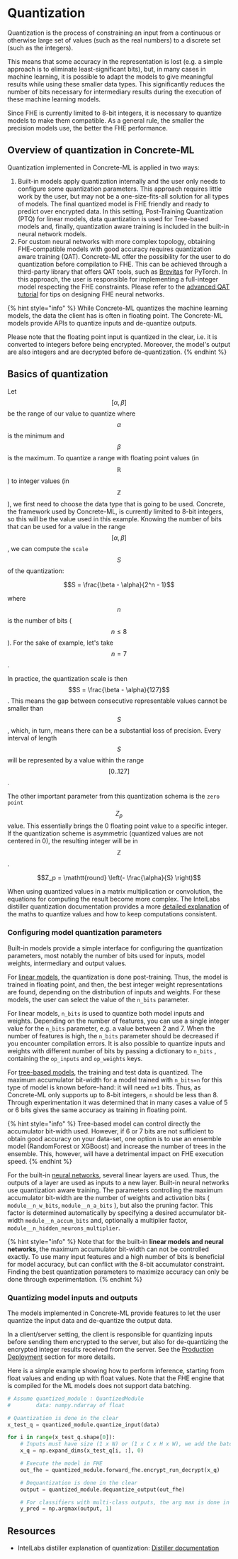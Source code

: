 # Quantization

Quantization is the process of constraining an input from a continuous or otherwise large set of values (such as the real numbers) to a discrete set (such as the integers).

This means that some accuracy in the representation is lost (e.g. a simple approach is to eliminate least-significant bits), but, in many cases in machine learning, it is possible to adapt the models to give meaningful results while using these smaller data types. This significantly reduces the number of bits necessary for intermediary results during the execution of these machine learning models.

Since FHE is currently limited to 8-bit integers, it is necessary to quantize models to make them compatible. As a general rule, the smaller the precision models use, the better the FHE performance.

## Overview of quantization in Concrete-ML

Quantization implemented in Concrete-ML is applied in two ways:

1. Built-in models apply quantization internally and the user only needs to configure some quantization parameters. This approach requires little work by the user, but may not be a one-size-fits-all solution for all types of models. The final quantized model is FHE friendly and ready to predict over encrypted data. In this setting, Post-Training Quantization (PTQ) for linear models, data quantization is used for Tree-based models and, finally, quantization aware training is included in the built-in neural network models.
1. For custom neural networks with more complex topology, obtaining FHE-compatible models with good accuracy requires quantization aware training  (QAT). Concrete-ML offer the possibility for the user to do quantization before compilation to FHE. This can be achieved through a third-party library that offers QAT tools, such as [Brevitas](https://github.com/Xilinx/brevitas) for PyTorch. In this approach, the user is responsible for implementing a full-integer model respecting the FHE constraints. Please refer to the [advanced QAT tutorial](../deep-learning/fhe_friendly_models.md) for tips on designing FHE neural networks.

{% hint style="info" %}
While Concrete-ML quantizes the machine learning models, the data the client has is often
in floating point. The Concrete-ML models provide APIs to quantize inputs and de-quantize outputs.

Please note that the floating point input is quantized in the clear, i.e. it is
converted to integers before being encrypted. Moreover, the model's output are also integers
and are decrypted before de-quantization.
{% endhint %}

## Basics of quantization

Let $$[\alpha, \beta ]$$ be the range of our value to quantize where $$\alpha$$ is the minimum and $$\beta$$ is the maximum. To quantize a range with floating point values (in $$\mathbb{R}$$) to integer values (in $$\mathbb{Z}$$), we first need to choose the data type that is going to be used. Concrete, the framework used by Concrete-ML, is currently limited to 8-bit integers, so this will be the value used in this example. Knowing the number of bits that can be used for a value in the range $$[\alpha, \beta ]$$, we can compute the `scale` $$S$$ of the quantization:

$$S = \frac{\beta - \alpha}{2^n - 1}$$

where $$n$$ is the number of bits ($$n \leq 8$$). For the sake of example, let's take $$n = 7$$.

In practice, the quantization scale is then $$S = \frac{\beta - \alpha}{127}$$. This means the gap between consecutive representable values cannot be smaller than $$S$$, which, in turn, means there can be a substantial loss of precision. Every interval of length $$S$$ will be represented by a value within the range $$[0..127]$$.

The other important parameter from this quantization schema is the `zero point` $$Z_p$$ value. This essentially brings the 0 floating point value to a specific integer. If the quantization scheme is asymmetric (quantized values are not centered in 0), the resulting integer will be in $$\mathbb{Z}$$.

$$Z_p = \mathtt{round} \left(- \frac{\alpha}{S} \right)$$

When using quantized values in a matrix multiplication or convolution, the equations for computing the result become more complex. The IntelLabs distiller quantization documentation provides a more [detailed explanation](https://intellabs.github.io/distiller/algo_quantization.html) of the maths to quantize values and how to keep computations consistent.

### Configuring model quantization parameters

Built-in models provide a simple interface for configuring the quantization parameters, most notably
the number of bits used for inputs, model weights, intermediary and output values.

For [linear models](../built-in-models/linear.md), the quantization is done post-training. Thus, the model is trained in floating
point, and then, the best integer weight representations are found, depending on the distribution
of inputs and weights. For these models, the user can select the value of the `n_bits` parameter.

For linear models, `n_bits` is used to quantize both model inputs and weights. Depending
on the number of features, you can use a single integer value for the `n_bits` parameter, e.g.
a value between 2 and 7. When the number of features is high, the `n_bits` parameter should be decreased
if you encounter compilation errors. It is also possible to quantize inputs and weights with
different number of bits by passing a dictionary to `n_bits` , containing the `op_inputs` and
`op_weights` keys.

For [tree-based models](../built-in-models/tree.md), the training and test data is quantized. The
maximum accumulator bit-width for a model trained with `n_bits=n` for this type of model is known
before-hand: it will need `n+1` bits. Thus, as Concrete-ML only supports up to 8-bit integers, `n`
should be less than 8. Through experimentation it was determined that in many cases a value of
5 or 6 bits gives the same accuracy as training in floating point.

{% hint style="info" %}
Tree-based model can control directly the accumulator bit-width used. However, if 6 or 7 bits are
not sufficient to obtain good accuracy on your data-set, one option is to use an ensemble
model (RandomForest or XGBoost) and increase the number of trees in the ensemble. This, however, will
have a detrimental impact on FHE execution speed.
{% endhint %}

For the built-in [neural networks](../built-in-models/neural-networks.md), several linear layers
are used. Thus, the outputs of a layer are used as inputs to a new layer. Built-in neural networks
use quantization aware training. The parameters controlling the maximum accumulator bit-width
are the number of weights and activation bits ( `module__n_w_bits`, `module__n_a_bits` ),
but also the pruning factor. This factor is determined automatically by specifying a
desired accumulator bit-width `module__n_accum_bits` and, optionally a multiplier factor,
`module__n_hidden_neurons_multiplier`.

{% hint style="info" %}
Note that for the built-in **linear models and neural networks**, the maximum accumulator bit-width
can not be controlled exactly. To use many input features and a high number of bits is beneficial
for model accuracy, but can conflict with the 8-bit accumulator constraint. Finding the best
quantization parameters to maximize accuracy can only be done through experimentation.
{% endhint %}

### Quantizing model inputs and outputs

The models implemented in Concrete-ML provide features to let the user quantize the input data and de-quantize the output data.

In a client/server setting, the client is responsible for quantizing inputs before sending them encrypted to the server, but also for  de-quantizing the encrypted integer results received from the server. See the [Production Deployment](../advanced-topics/client_server.md) section for more details.

Here is a simple example showing how to perform inference, starting from float values and ending up with float values. Note that the FHE engine that is compiled for the ML models does not support data batching.

<!--pytest-codeblocks:skip-->

```python
# Assume quantized_module : QuantizedModule
#        data: numpy.ndarray of float

# Quantization is done in the clear
x_test_q = quantized_module.quantize_input(data)

for i in range(x_test_q.shape[0]):
    # Inputs must have size (1 x N) or (1 x C x H x W), we add the batch dimension with N=1
    x_q = np.expand_dims(x_test_q[i, :], 0)

    # Execute the model in FHE
    out_fhe = quantized_module.forward_fhe.encrypt_run_decrypt(x_q)

    # Dequantization is done in the clear
    output = quantized_module.dequantize_output(out_fhe)

    # For classifiers with multi-class outputs, the arg max is done in the clear
    y_pred = np.argmax(output, 1)
```

## Resources

- IntelLabs distiller explanation of quantization: [Distiller documentation](https://intellabs.github.io/distiller/algo_quantization.html)
